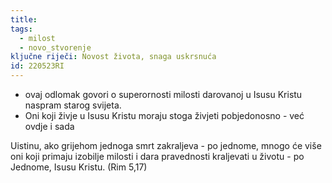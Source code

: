 ```yaml
---
title:
tags: 
  - milost 
  - novo_stvorenje 
ključne riječi: Novost života, snaga uskrsnuća
id: 220523RI
---
```


- ovaj odlomak govori o superornosti milosti darovanoj u Isusu Kristu naspram starog svijeta.
- Oni koji živje u Isusu Kristu moraju stoga živjeti pobjedonosno - već ovdje i sada

Uistinu, ako grijehom jednoga smrt zakraljeva - po jednome, mnogo će više oni koji primaju izobilje milosti i dara pravednosti  kraljevati u životu - po Jednome, Isusu Kristu.
(Rim 5,17)
